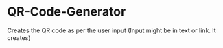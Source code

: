 # QR-Code-Generator
Creates the QR code as per the user input (Input might be in text or link. It creates)

